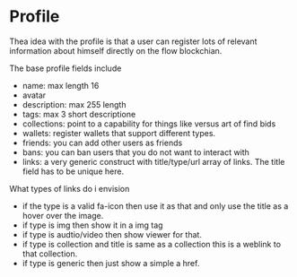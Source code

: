 # Profile

Thea idea with the profile is that a user can register lots of relevant information about himself directly on the flow blockchian. 

The base profile fields include
 - name: max length 16
 - avatar
 - description: max 255 length
 - tags: max 3 short descriptione
 - collections: point to a capability for things like versus art of find bids
 - wallets: register wallets that support different types.
 - friends: you can add other users as friends
 - bans: you can ban users that you do not want to interact with
 - links: a very generic construct with title/type/url array of links. The title field has to be unique here. 
   
What types of links do i envision
 - if the type is a valid fa-icon then use it as that and only use the title as a hover over the image. 
 - if type is img then show it in a img tag
 - if type is audtio/video then show viewer for that. 
 - if type is collection and title is same as a collection this is a weblink to that collection.
 - if type is generic then just show a simple a href. 


